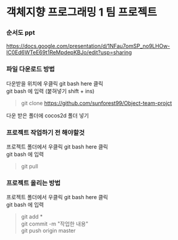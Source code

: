 # 객체지향 프로그래밍 1 팀 프로젝트

### 순서도 ppt
https://docs.google.com/presentation/d/1NFau7omSP_no9LHOw-IC0Ed6WTeE69t1ReMpdepKBJo/edit?usp=sharing

### 파일 다운로드 방법
다운받을 위치에 우클릭 git bash here 클릭<br>
git bash 에 입력 (붙혀넣기 shift + ins)
> git clone https://github.com/sunforest99/Object-team-projct

다운 받은 폴더에 cocos2d 폴더 넣기

### 프로젝트 작업하기 전 해야할것
프로젝트 폴더에서 우클릭 git bash here 클릭<br>
git bash 에 입력
> git pull

### 프로젝트 올리는 방법
프로젝트 폴더에서 우클릭 git bash here 클릭<br>
git bash 에 입력
> git add *<br>
> git commit -m "작업한 내용"<br>
> git push origin master
